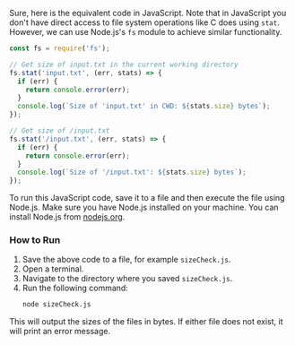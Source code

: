 Sure, here is the equivalent code in JavaScript. Note that in JavaScript you don't have direct access to file system operations like C does using `stat`. However, we can use Node.js's `fs` module to achieve similar functionality.

```javascript
const fs = require('fs');

// Get size of input.txt in the current working directory
fs.stat('input.txt', (err, stats) => {
  if (err) {
    return console.error(err);
  }
  console.log(`Size of 'input.txt' in CWD: ${stats.size} bytes`);
});

// Get size of /input.txt
fs.stat('/input.txt', (err, stats) => {
  if (err) {
    return console.error(err);
  }
  console.log(`Size of '/input.txt': ${stats.size} bytes`);
});
```

To run this JavaScript code, save it to a file and then execute the file using Node.js. Make sure you have Node.js installed on your machine. You can install Node.js from [nodejs.org](https://nodejs.org/).

### How to Run
1. Save the above code to a file, for example `sizeCheck.js`.
2. Open a terminal.
3. Navigate to the directory where you saved `sizeCheck.js`.
4. Run the following command:
   ```sh
   node sizeCheck.js
   ```

This will output the sizes of the files in bytes. If either file does not exist, it will print an error message.
